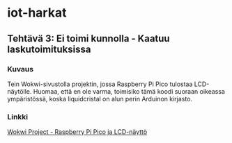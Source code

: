 # iot-harkat

## Tehtävä 3: Ei toimi kunnolla - Kaatuu laskutoimituksissa

### Kuvaus

Tein Wokwi-sivustolla projektin, jossa Raspberry Pi Pico tulostaa LCD-näytölle. Huomaa, että en ole varma, toimisiko tämä koodi suoraan oikeassa ympäristössä, koska liquidcristal on alun perin Arduinon kirjasto.

### Linkki

[Wokwi Project - Raspberry Pi Pico ja LCD-näyttö](https://wokwi.com/projects/378208029183865857)
